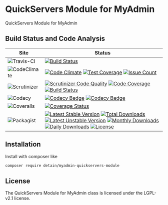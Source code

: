# QuickServers Module for MyAdmin

QuickServers Module for MyAdmin

## Build Status and Code Analysis

Site          | Status
--------------|---------------------------
![Travis-CI](http://i.is.cc/storage/GYd75qN.png "Travis-CI")     | [![Build Status](https://travis-ci.org/detain/myadmin-quickservers-module.svg?branch=master)](https://travis-ci.org/detain/myadmin-quickservers-module)
![CodeClimate](http://i.is.cc/storage/GYlageh.png "CodeClimate")  | [![Code Climate](https://codeclimate.com/github/detain/myadmin-quickservers-module/badges/gpa.svg)](https://codeclimate.com/github/detain/myadmin-quickservers-module) [![Test Coverage](https://codeclimate.com/github/detain/myadmin-quickservers-module/badges/coverage.svg)](https://codeclimate.com/github/detain/myadmin-quickservers-module/coverage) [![Issue Count](https://codeclimate.com/github/detain/myadmin-quickservers-module/badges/issue_count.svg)](https://codeclimate.com/github/detain/myadmin-quickservers-module)
![Scrutinizer](http://i.is.cc/storage/GYeUnux.png "Scrutinizer")   | [![Scrutinizer Code Quality](https://scrutinizer-ci.com/g/myadmin-plugins/myadmin-quickservers-module/badges/quality-score.png?b=master)](https://scrutinizer-ci.com/g/myadmin-plugins/myadmin-quickservers-module/?branch=master) [![Code Coverage](https://scrutinizer-ci.com/g/myadmin-plugins/myadmin-quickservers-module/badges/coverage.png?b=master)](https://scrutinizer-ci.com/g/myadmin-plugins/myadmin-quickservers-module/?branch=master) [![Build Status](https://scrutinizer-ci.com/g/myadmin-plugins/myadmin-quickservers-module/badges/build.png?b=master)](https://scrutinizer-ci.com/g/myadmin-plugins/myadmin-quickservers-module/build-status/master)
![Codacy](http://i.is.cc/storage/GYi66Cx.png "Codacy")        | [![Codacy Badge](https://api.codacy.com/project/badge/Grade/226251fc068f4fd5b4b4ef9a40011d06)](https://www.codacy.com/app/detain/myadmin-quickservers-module) [![Codacy Badge](https://api.codacy.com/project/badge/Coverage/25fa74eb74c947bf969602fcfe87e349)](https://www.codacy.com/app/detain/myadmin-quickservers-module?utm_source=github.com&utm_medium=referral&utm_content=detain/myadmin-quickservers-module&utm_campaign=Badge_Coverage)
![Coveralls](http://i.is.cc/storage/GYjNSim.png "Coveralls")    | [![Coverage Status](https://coveralls.io/repos/github/detain/db_abstraction/badge.svg?branch=master)](https://coveralls.io/github/detain/myadmin-quickservers-module?branch=master)
![Packagist](http://i.is.cc/storage/GYacBEX.png "Packagist")     | [![Latest Stable Version](https://poser.pugx.org/detain/myadmin-quickservers-module/version)](https://packagist.org/packages/detain/myadmin-quickservers-module) [![Total Downloads](https://poser.pugx.org/detain/myadmin-quickservers-module/downloads)](https://packagist.org/packages/detain/myadmin-quickservers-module) [![Latest Unstable Version](https://poser.pugx.org/detain/myadmin-quickservers-module/v/unstable)](//packagist.org/packages/detain/myadmin-quickservers-module) [![Monthly Downloads](https://poser.pugx.org/detain/myadmin-quickservers-module/d/monthly)](https://packagist.org/packages/detain/myadmin-quickservers-module) [![Daily Downloads](https://poser.pugx.org/detain/myadmin-quickservers-module/d/daily)](https://packagist.org/packages/detain/myadmin-quickservers-module) [![License](https://poser.pugx.org/detain/myadmin-quickservers-module/license)](https://packagist.org/packages/detain/myadmin-quickservers-module)


## Installation

Install with composer like

```sh
composer require detain/myadmin-quickservers-module
```

## License

The QuickServers Module for MyAdmin class is licensed under the LGPL-v2.1 license.


